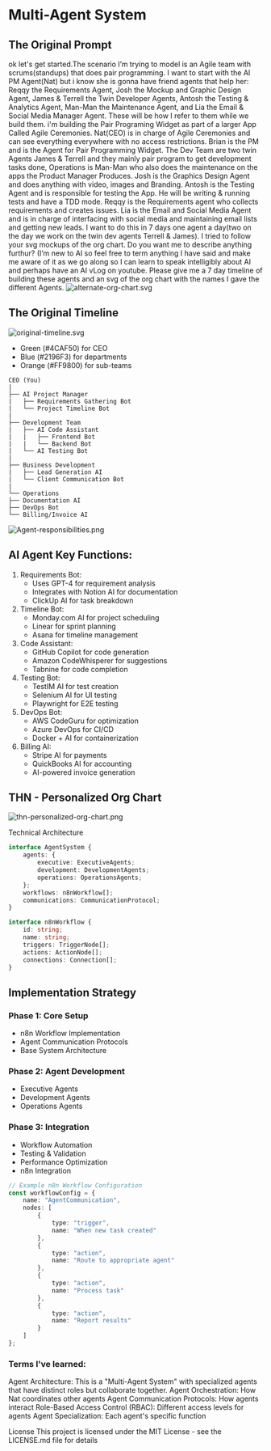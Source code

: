 # Multi-Agent System
## The Original Prompt
ok let's get started.The scenario I’m trying to model is an Agile team with scrums(standups) that does pair programming. I want to start with the AI PM Agent(Nat) but i know she is gonna have friend agents that help her: Reqqy the Requirements Agent, Josh the Mockup and Graphic Design Agent, James & Terrell the Twin Developer Agents, Antosh the Testing & Analytics Agent, Man-Man the Maintenance Agent, and Lia the Email & Social Media Manager Agent. These will be how I refer to them while we build them. i'm building the Pair Programing Widget as part of a larger App Called Agile Ceremonies. Nat(CEO) is in charge of Agile Ceremonies and can see everything everywhere with no access restrictions. Brian is the PM and is the Agent for Pair Programming Widget. The Dev Team are two twin Agents James & Terrell and they mainly pair program to get development tasks done, Operations is Man-Man who also does the maintenance on the apps the Product Manager Produces. Josh is the Graphics Design Agent and does anything with video, images and Branding. Antosh is the Testing Agent and is responsible for testing the App. He will be writing & running tests and have a TDD mode. Reqqy is the Requirements agent who collects requirements and creates issues. Lia is the Email and Social Media Agent and is in charge of interfacing with social media and maintaining email lists and getting new leads. I want to do this in 7 days one agent a day(two on the day we work on the twin dev agents Terrell & James). I tried to follow your svg mockups of the org chart. Do you want me to describe anything furthur? (I’m new to AI so feel free to term anything I have said and make me aware of it as we go along so I can learn to speak intelligibly about AI and perhaps have an AI vLog on youtube. Please give me a 7 day timeline of building these agents and an svg of the org chart with the names I gave the different Agents.
![alternate-org-chart.svg](MultiAgentSystem/alternate-org-chart.svg)
## The Original Timeline
![original-timeline.svg](original-timeline.svg)
* Green (#4CAF50) for CEO
* Blue (#2196F3) for departments
* Orange (#FF9800) for sub-teams

```Mermaid
CEO (You)
|
├── AI Project Manager
|   ├── Requirements Gathering Bot
|   └── Project Timeline Bot
|
├── Development Team
|   ├── AI Code Assistant
|   |   ├── Frontend Bot
|   |   └── Backend Bot
|   └── AI Testing Bot
|
├── Business Development
|   ├── Lead Generation AI
|   └── Client Communication Bot
|
└── Operations
├── Documentation AI
├── DevOps Bot
└── Billing/Invoice AI
```


![Agent-responsibilities.png](Agent-responsibilities.png)
## AI Agent Key Functions:

1. Requirements Bot:
   * Uses GPT-4 for requirement analysis
   * Integrates with Notion AI for documentation
   * ClickUp AI for task breakdown
2. Timeline Bot:
   * Monday.com AI for project scheduling
   * Linear for sprint planning
   * Asana for timeline management
3. Code Assistant:
   * GitHub Copilot for code generation
   * Amazon CodeWhisperer for suggestions
   * Tabnine for code completion
4. Testing Bot:
   * TestIM AI for test creation
   * Selenium AI for UI testing
   * Playwright for E2E testing
5. DevOps Bot:
   * AWS CodeGuru for optimization
   * Azure DevOps for CI/CD
   * Docker + AI for containerization
6. Billing AI:
   * Stripe AI for payments
   * QuickBooks AI for accounting
    * AI-powered invoice generation

## THN - Personalized Org Chart
![thn-personalized-org-chart.png](thn-personalized-org-chart.png)

Technical Architecture
```typescript
interface AgentSystem {
    agents: {
        executive: ExecutiveAgents;
        development: DevelopmentAgents;
        operations: OperationsAgents;
    };
    workflows: n8nWorkflow[];
    communications: CommunicationProtocol;
}

interface n8nWorkflow {
    id: string;
    name: string;
    triggers: TriggerNode[];
    actions: ActionNode[];
    connections: Connection[];
}
```
## Implementation Strategy
### Phase 1: Core Setup
* n8n Workflow Implementation
* Agent Communication Protocols
* Base System Architecture
### Phase 2: Agent Development
* Executive Agents
* Development Agents
* Operations Agents
### Phase 3: Integration
* Workflow Automation
* Testing & Validation
* Performance Optimization
* n8n Integration

```typescript
// Example n8n Workflow Configuration
const workflowConfig = {
    name: "AgentCommunication",
    nodes: [
        {
            type: "trigger",
            name: "When new task created"
        },
        {
            type: "action",
            name: "Route to appropriate agent"
        },
        {
            type: "action",
            name: "Process task"
        },
        {
            type: "action",
            name: "Report results"
        }
    ]
};
```

### Terms I've learned:
Agent Architecture: This is a "Multi-Agent System" with specialized agents that have distinct roles but collaborate together.
Agent Orchestration: How Nat coordinates other agents
Agent Communication Protocols: How agents interact
Role-Based Access Control (RBAC): Different access levels for agents
Agent Specialization: Each agent's specific function

License
This project is licensed under the MIT License - see the LICENSE.md file for details